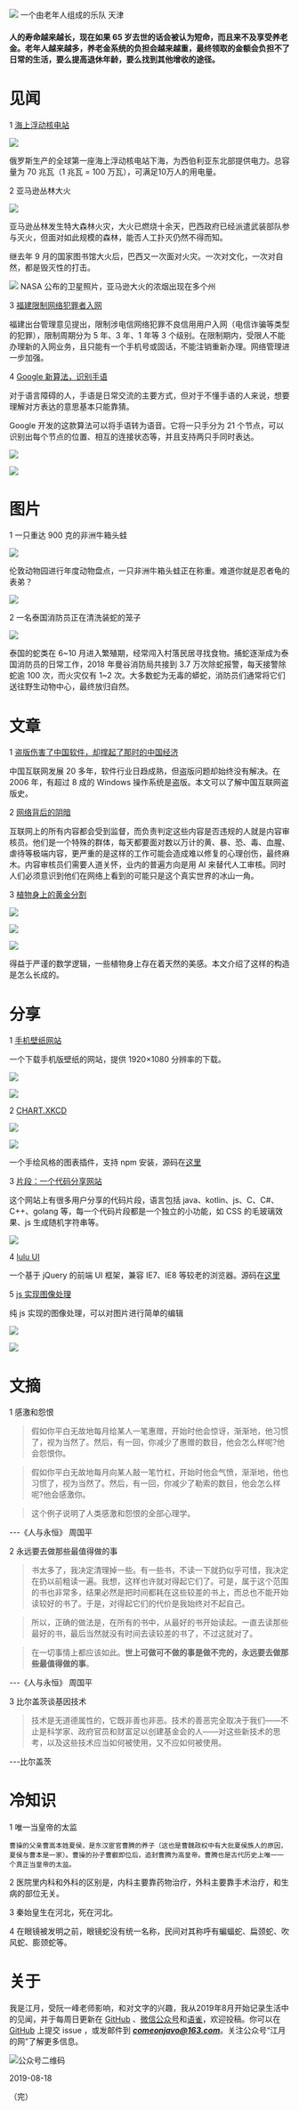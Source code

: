 ![](https://raw.githubusercontent.com/superJavo/image/master/oldteam.jpg)
一个由老年人组成的乐队  天津

#### 人的寿命越来越长，现在如果 65 岁去世的话会被认为短命，而且来不及享受养老金。老年人越来越多，养老金系统的负担会越来越重，最终领取的金额会负担不了日常的生活，要么提高退休年龄，要么找到其他增收的途径。

# 见闻

1 [海上浮动核电站](https://www.zaobao.com/znews/international/story20190824-983404)   

![](https://raw.githubusercontent.com/superJavo/image/master/ship.jpg)

俄罗斯生产的全球第一座海上浮动核电站下海，为西伯利亚东北部提供电力。总容量为 70 兆瓦（1 兆瓦 = 100 万瓦），可满足10万人的用电量。

2 亚马逊丛林大火

![](https://raw.githubusercontent.com/superJavo/image/master/amazon.jpg)

亚马逊丛林发生特大森林火灾，大火已燃烧十余天，巴西政府已经派遣武装部队参与灭火，但面对如此规模的森林，能否人工扑灭仍然不得而知。  

继去年 9 月的国家图书馆大火后，巴西又一次面对火灾。一次对文化，一次对自然，都是毁灭性的打击。

![](https://raw.githubusercontent.com/superJavo/image/master/amazon2.jpg)
NASA 公布的卫星照片，亚马逊大火的浓烟出现在多个州

3 [福建限制网络犯罪者入网](http://fjca.miit.gov.cn/News/13612.html)  

福建出台管理意见提出，限制涉电信网络犯罪不良信用用户入网（电信诈骗等类型的犯罪），限制周期分为 5 年、3 年、1 年等 3 个级别。在限制期内，受限人不能办理新的入网业务，且只能有一个手机号或固话，不能注销重新办理。网络管理进一步加强。

4 [Google 新算法，识别手语](https://www.bbc.com/news/technology-49410945)  

对于语言障碍的人，手语是日常交流的主要方式，但对于不懂手语的人来说，想要理解对方表达的意思基本只能靠猜。

Google 开发的这款算法可以将手语转为语音。它将一只手分为 21 个节点，可以识别出每个节点的位置、相互的连接状态等，并且支持两只手同时表达。

![](https://raw.githubusercontent.com/superJavo/image/master/hand.png)

![](https://raw.githubusercontent.com/superJavo/image/master/hand.gif)


# 图片

1 一只重达 900 克的非洲牛箱头蛙

![](https://raw.githubusercontent.com/superJavo/image/master/fatfrog.jpg)

伦敦动物园进行年度动物盘点，一只非洲牛箱头蛙正在称重。难道你就是忍者龟的表弟？

![](https://raw.githubusercontent.com/superJavo/image/master/tortoise.jpg)

2 一名泰国消防员正在清洗装蛇的笼子

![](https://raw.githubusercontent.com/superJavo/image/master/snake.jpg)

泰国的蛇类在 6~10 月进入繁殖期，经常闯入村落民居寻找食物。捕蛇逐渐成为泰国消防员的日常工作，2018 年曼谷消防局共接到 3.7 万次除蛇报警，每天接警除蛇逾 100 次，而火灾仅有 1~2 次。大多数蛇为无毒的蟒蛇，消防员们通常将它们送往野生动物中心，最终放归自然。

# 文章

1 [盗版伤害了中国软件，却撑起了那时的中国经济](https://dajia.qq.com/original/category/lyj20180428.html) 

中国互联网发展 20 多年，软件行业日趋成熟，但盗版问题却始终没有解决。在 2006 年，有超过 8 成的 Windows 操作系统是盗版。本文可以了解中国互联网盗版史。

2 [网络背后的阴暗](https://www.ifanr.com/1246758)   

互联网上的所有内容都会受到监督，而负责判定这些内容是否违规的人就是内容审核员。他们是一个特殊的群体，每天都要面对数以万计的黄、暴、恐、毒、血腥、虐待等极端内容，更严重的是这样的工作可能会造成难以修复的心理创伤，最终麻木。内容审核员们需要人道关怀，业内的普遍方向是用 AI 来替代人工审核。同时人们必须意识到他们在网络上看到的可能只是这个真实世界的冰山一角。

3 [植物身上的黄金分割](https://card.weibo.com/article/m/show/id/2309404407466321379574)  

![](https://raw.githubusercontent.com/superJavo/image/master/qsl.jpg)  

![](https://raw.githubusercontent.com/superJavo/image/master/xrk.jpg)  

![](https://raw.githubusercontent.com/superJavo/image/master/dylh.jpg)

得益于严谨的数学逻辑，一些植物身上存在着天然的美感。本文介绍了这样的构造是怎么长成的。

# 分享

1 [手机壁纸网站](https://mc-myth.cn/files/wallpaper)   

一个下载手机版壁纸的网站，提供 1920×1080 分辨率的下载。

![](https://raw.githubusercontent.com/superJavo/image/master/wallpaper2.png)  

![](https://raw.githubusercontent.com/superJavo/image/master/wallpaper1.png)  


2 [CHART.XKCD](https://timqian.com/chart.xkcd)  

![](https://raw.githubusercontent.com/superJavo/image/master/CHART.XKCD.png)

![](https://raw.githubusercontent.com/superJavo/image/master/CHART.XKCD2.png)

一个手绘风格的图表插件，支持 npm 安装，源码在[这里](https://github.com/timqian/chart.xkcd)

3 [片段：一个代码分享网站](https://pianduan.fun/)  

这个网站上有很多用户分享的代码片段，语言包括 java、kotlin、js、C、C#、C++、golang 等，每一个代码片段都是一个独立的小功能，如 CSS 的毛玻璃效果、js 生成随机字符串等。

![](https://raw.githubusercontent.com/superJavo/image/master/pianduan.png)

4 [lulu UI](https://l-ui.com)

一个基于 jQuery 的前端 UI 框架，兼容 IE7、IE8 等较老的浏览器。源码在[这里](https://github.com/yued-fe/lulu)

5 [js 实现图像处理](https://chenshenhai.github.io/pictool-doc)

纯 js 实现的图像处理，可以对图片进行简单的编辑

![](https://raw.githubusercontent.com/superJavo/image/master/pictool.png)

![](https://raw.githubusercontent.com/superJavo/image/master/pictool.gif)

# 文摘

1 感激和怨恨

>假如你平白无故地每月给某人一笔惠赠，开始时他会惊讶，渐渐地，他习惯了，视为当然了。然后，有一回，你减少了惠赠的数目，他会怎么样呢?他会怨恨你。　　

>假如你平白无故地每月向某人敲一笔竹杠，开始时他会气愤，渐渐地，他也习惯了，视为当然了。然后，有一回，你减少了勒索的数目，他会怎么样呢?他会感激你。  

>这个例子说明了人类感激和怨恨的全部心理学。  

---《人与永恒》 周国平

2 永远要去做那些最值得做的事

>书太多了，我决定清理掉一些。有一些书，不读一下就扔似乎可惜，我决定在扔以前粗读一遍。我想，这样也许就对得起它们了。可是，属于这个范围的书也非常多，结果必然是把时间都耗在这些较差的书上，而总也不能开始读较好的书了。于是，对得起它们的代价是我始终对不起自己。  

>所以，正确的做法是，在所有的书中，从最好的书开始读起。一直去读那些最好的书，最后当然就没有时间去读较差的书了，不过这就对了。  

>在一切事情上都应该如此。**世上可做可不做的事是做不完的，永远要去做那些最值得做的事**。

---《人与永恒》 周国平

3 比尔盖茨谈基因技术

>技术是无道德属性的，它既非善也非恶。技术的善恶完全取决于我们——不止是科学家、政府官员和财富足以创建基金会的人——对这些新技术的思考，以及这些技术应当如何被使用，又不应如何被使用。

---比尔盖茨

# 冷知识

1 唯一当皇帝的太监

    曹操的父亲曹嵩本姓夏侯，是东汉宦官曹腾的养子（这也是曹魏政权中有大批夏侯族人的原因，夏侯与曹本是一家）。曹操的孙子曹叡即位后，追封曹腾为高皇帝。曹腾也是古代历史上唯一一个真正当皇帝的太监。

2 医院里内科和外科的区别是，内科主要靠药物治疗，外科主要靠手术治疗，和生病的部位无关。

3 秦始皇生在河北，死在河北。

4 在眼镜被发明之前，眼镜蛇没有统一名称，民间对其称呼有蝙蝠蛇、扁颈蛇、吹风蛇、膨颈蛇等。

# 关于

我是江月，受阮一峰老师影响，和对文字的兴趣，我从2019年8月开始记录生活中的见闻，并于每周日更新在 [GitHub](https://superjavo.github.io/weekly) 、[微信公众号](https://weixin.sogou.com/weixin?type=1&s_from=input&query=Javo-Net&ie=utf8&_sug_=n&_sug_type_=)和[语雀](https://www.yuque.com/javo/weekly)，欢迎投稿。你可以在 [GitHub](https://github.com/superJavo/weekly) 上提交 issue ，或发邮件到 [***comeonjavo@163.com***](mailto://comeonjavo@163.com)。关注公众号“江月的网”了解更多信息。   

![公众号二维码](https://raw.githubusercontent.com/superJavo/image/master/wx_logo.jpg)

2019-08-18  

（完）